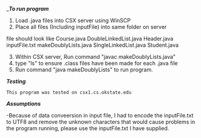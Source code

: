 ____To run program___
1. Load .java files into CSX server using WinSCP
2. Place all files (Including inputFile) into same folder on server

file should look like
Course.java
DoubleLinkedList.java
Header.java
inputFile.txt
makeDoublyLists.java
SingleLinkedList.java
Student.java


3. Within CSX server, Run command "javac makeDoublyLists.java"
4. type "ls" to ensure .class files have been made for each .java file
5. Run command "java makeDoublyLists" to run program.


___Testing___
	
	This program was tested on csx1.cs.okstate.edu

___Assumptions___

-Because of data conveersion in input file, I had to encode the inputFile.txt to UTF8 and remove the unknown characters that
would cause problems in the program running, please use the inputFile.txt I have supplied.

